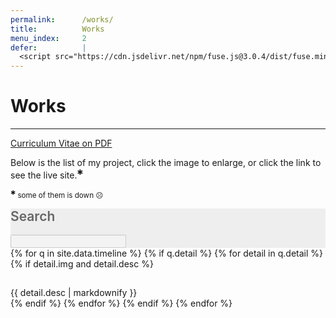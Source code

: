 ```yaml
---
permalink:      /works/
title:          Works
menu_index:     2
defer:          |
  <script src="https://cdn.jsdelivr.net/npm/fuse.js@3.0.4/dist/fuse.min.js" async="" defer=""></script>
---
```

# Works[](# '{">":"find","tag":"main","className":"blue align-center"}')

---

[Curriculum Vitae on PDF](https://gunawan.wijaya.cc/assets/docs/gunawan.wijaya.pdf)

Below is the list of my project, click the image to enlarge, or click the link to see the live site.<sup>✱</sup>

<small><sup>✱</sup> some of them is down ☹</small>

<div class="card" style="background: #eee; border-color: #ccc;">
  <h2 style="font-weight: 600; margin-top: 0; color: #666;">Search</h2>
  <input id="omnibox" type="search" disabled="disabled"/>
</div>

<div class="work-list align-left clearfix"><div class="flex">
{% for q in site.data.timeline %} {% if q.detail %}
{% for detail in q.detail %} {% if detail.img and detail.desc %}
<div class="col-sm-1 col-md-1-2" data-uri="{{ detail.uri }}">
  <p> <span class="ratio ratio-16-9 {{ detail.live }}">

  <a href="{{ detail.uri }}" title='{">":"modal","header":"{{ detail.title | smartify }}","className":"full align-center"}'>
  <img class="lazyload" data-src="{{ detail.img }}" src="data:image/gif;base64,R0lGODlhAQABAIAAAAAAAP///yH5BAEAAAAALAAAAAABAAEAAAIBRAA7">
  </a>

  </span> </p>
  <div> {{ detail.desc | markdownify }} </div>
</div>
{% endif %} {% endfor %}
{% endif %} {% endfor %}
</div></div>
<script>
afterLib.push(function(){
  var dataUri = all('[data-uri]'), i = dataUri.length;
  while (i--) {
    dataUri[i].id = 'item-'+md5(dataUri[i].dataset.uri);
    dataUri[i].removeAttribute('data-uri');
  }
  fetch('https://gunawan.wijaya.cc/api/timeline.json')
  .then(function(e){return(e.text()||e);})
  .then(function(e){
    var list = (JSON.parse(e));
    var detail = [];
    list.map(function(list){ if (list.detail) {
      list.detail.map(function(e){ if (e.img) { detail.push(e); } });
    } });

    var options = {
      shouldSort: true,
      /*=
      findAllMatches: true,
      includeScore: true,
      includeMatches: true,
      =*/
      threshold: 0.2,
      location: 0,
      distance: 4000,
      maxPatternLength: 32,
      minMatchCharLength: 1,
      keys: [
        { weight: 0.7, name: 'title' },
        { weight: 0.6, name: 'desc' },
        { weight: 0.5, name: 'uri' },
        { weight: 0.4, name: 'live' },
      ]
    };

    var ob = document.getElementById('omnibox');
    ob.removeAttribute('disabled');
    on(ob, 'input propertychange change', function(e) {
      if (this.value.length) {
        var res = (new Fuse(detail, options).search(this.value)), i = res.length;
        addClass(all('.work-list [id]'),'hide');
        while (i--) {
          /*= removeClass(one('#card-'+md5(res[i].item.date)),'hide'); =*/
          removeClass(one('#item-'+md5(res[i].uri)),'hide');
        }
      } else {
        removeClass(all('.work-list [id]'),'hide');
      }
    }); /*= omnibox changed =*/
  });
});
</script>
---

